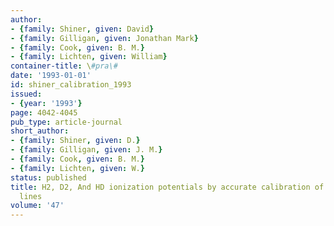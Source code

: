 ```yaml
---
author:
- {family: Shiner, given: David}
- {family: Gilligan, given: Jonathan Mark}
- {family: Cook, given: B. M.}
- {family: Lichten, given: William}
container-title: \#pra\#
date: '1993-01-01'
id: shiner_calibration_1993
issued:
- {year: '1993'}
page: 4042-4045
pub_type: article-journal
short_author:
- {family: Shiner, given: D.}
- {family: Gilligan, given: J. M.}
- {family: Cook, given: B. M.}
- {family: Lichten, given: W.}
status: published
title: H2, D2, And HD ionization potentials by accurate calibration of several iodine
  lines
volume: '47'
---
```

